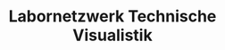 ---
title: Labornetzwerk Technische Visualistik
link: http://technische-visualistik.de
status: inactive
description: local network of companies and research institutions in Saxony.
---